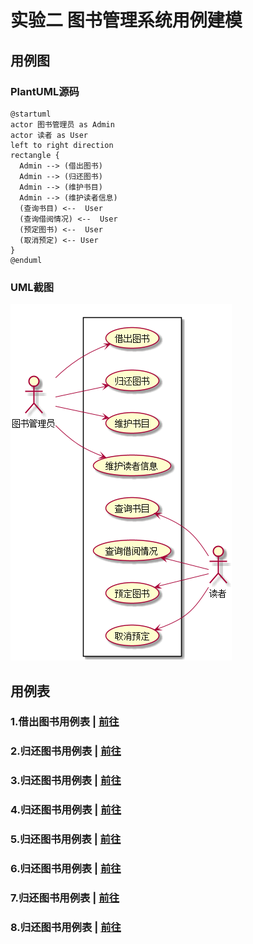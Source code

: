 # 实验二 图书管理系统用例建模

## 用例图
### PlantUML源码
```flow js
@startuml
actor 图书管理员 as Admin
actor 读者 as User
left to right direction
rectangle {
  Admin --> (借出图书)
  Admin --> (归还图书)
  Admin --> (维护书目)
  Admin --> (维护读者信息)
  (查询书目) <--  User
  (查询借阅情况) <--  User
  (预定图书) <--  User
  (取消预定) <-- User
}
@enduml
```
### UML截图
![用例截图](./图书管理用例.png)

## 用例表

### 1.借出图书用例表 | [前往](./借出图书.md)
### 2.归还图书用例表 | [前往](./归还图书.md)
### 3.归还图书用例表 | [前往](./维护书目.md)
### 4.归还图书用例表 | [前往](./维护读者信息.md)
### 5.归还图书用例表 | [前往](./查询书目.md)
### 6.归还图书用例表 | [前往](./查询借阅情况.md)
### 7.归还图书用例表 | [前往](./预定图书.md)
### 8.归还图书用例表 | [前往](./取消预定.md)